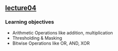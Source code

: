 ## [lecture04](https://github.com/KaiyueSun98/Visual-Recognition-Robotic-Arm/blob/main/Opencv-Tutorial/Part%204/04_Basic_Image_Enhancement_Mathematical_Operations.ipynb)

### Learning objectives

- Arithmetic Operations like addition, multiplication
- Thresholding & Masking
- Bitwise Operations like OR, AND, XOR
